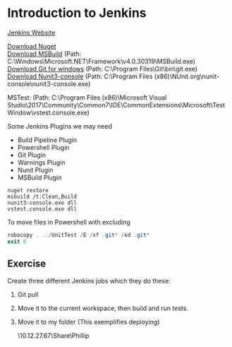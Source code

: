 # Introduction to Jenkins

[Jenkins Website](https://jenkins.io/)

[Download Nuget](https://www.nuget.org/downloads)  
[Download MSBuild](https://www.visualstudio.com/thank-you-downloading-visual-studio/?sku=BuildTools&rel=15) (Path: C:\Windows\Microsoft.NET\Framework\v4.0.30319\MSBuild.exe)    
[Download Git for windows](https://git-scm.com/download/win)  (Path: C:\Program Files\Git\bin\git.exe)  
[Download Nunit3-console](https://github.com/nunit/nunit-console/releases/tag/3.8) (Path: C:\Program Files (x86)\NUnit.org\nunit-console\nunit3-console.exe)  

MSTest: (Path: C:\Program Files (x86)\Microsoft Visual Studio\2017\Community\Common7\IDE\CommonExtensions\Microsoft\TestWindow\vstest.console.exe)

Some Jenkins Plugins we may need  
* Build Pipeline Plugin
* Powershell Plugin
* Git Plugin
* Warnings Plugin
* Nunit Plugin
* MSBuild Plugin

```
nuget restore
msbuild /t:Clean,Build
nunit3-console.exe dll
vstest.console.exe dll
```

To move files in Powershell with excluding
```powershell
robocopy . ../UnitTest /E /xf .git* /xd .git*
exit 0
```

## Exercise
Create three different Jenkins jobs which they do these:
1. Git pull
2. Move it to the current workspace, then build and run tests.
3. Move it to my folder (This exemplifies deploying)
	
	\\10.12.27.67\Share\Phillip